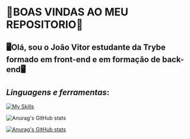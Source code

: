# 👾BOAS VINDAS AO MEU REPOSITORIO👾
## 🖥️Olá, sou o João Vitor estudante da Trybe formado em front-end e em formação de back-end🖥️


## **_Linguagens e ferramentas_**: 
[![My Skills](https://skillicons.dev/icons?i=js,html,css,nodejs,react,docker,git,linkedin,linux,redux,vscode,mysql)](https://skillicons.dev)

![Anurag's GitHub stats](https://github-readme-stats.vercel.app/api?username=jhow212&hide=contribs,prs)

[![Anurag's GitHub stats](https://github-readme-stats.vercel.app/api?username=jhow212)](https://github.com/anuraghazra/github-readme-stats)
